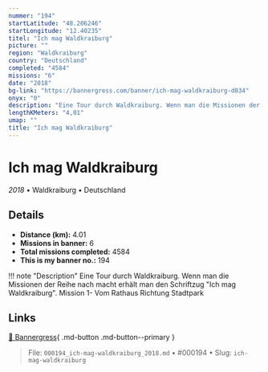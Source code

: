 ```yaml
---
nummer: "194"
startLatitude: "48.206246"
startLongitude: "12.40235"
titel: "Ich mag Waldkraiburg"
picture: ""
region: "Waldkraiburg"
country: "Deutschland"
completed: "4584"
missions: "6"
date: "2018"
bg-link: "https://bannergress.com/banner/ich-mag-waldkraiburg-d034"
onyx: "0"
description: "Eine Tour durch Waldkraiburg. Wenn man die Missionen der Reihe nach macht erhält man den Schriftzug \"Ich mag Waldkraiburg\".\nMission 1- Vom Rathaus Richtung Stadtpark"
lengthKMeters: "4,01"
umap: ""
title: "Ich mag Waldkraiburg"
---
```

# Ich mag Waldkraiburg

*2018* • Waldkraiburg • Deutschland



## Details
- **Distance (km):** 4.01
- **Missions in banner:** 6
- **Total missions completed:** 4584
- **This is my banner no.:** 194


!!! note "Description"
    Eine Tour durch Waldkraiburg. Wenn man die Missionen der Reihe nach macht erhält man den Schriftzug "Ich mag Waldkraiburg".
Mission 1- Vom Rathaus Richtung Stadtpark



## Links
[🔗 Bannergress](https://bannergress.com/banner/ich-mag-waldkraiburg-d034){ .md-button .md-button--primary }



> File: `000194_ich-mag-waldkraiburg_2018.md` • #000194 • Slug: `ich-mag-waldkraiburg`
